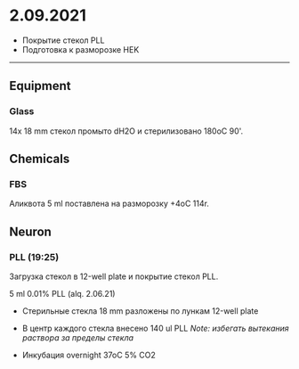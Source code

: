 2.09.2021
==========

- Покрытие стекол PLL
- Подготовка к разморозке HEK

---

## Equipment
### Glass
14x 18 mm стекол промыто dH2O и стерилизовано 180oC 90'.

## Chemicals
### FBS
Аликвота 5 ml поставлена на разморозку +4oC 114r.

## Neuron
### PLL (19:25)
Загрузка стекол в 12-well plate и покрытие стекол PLL.

5 ml 0.01% PLL (alq. 2.06.21)

- Стерильные стекла 18 mm разложены по лункам 12-well plate
- В центр каждого стекла внесено 140 ul PLL
*Note: избегать вытекания раствора за пределы стекла*

- Инкубация overnight 37oC 5% CO2
